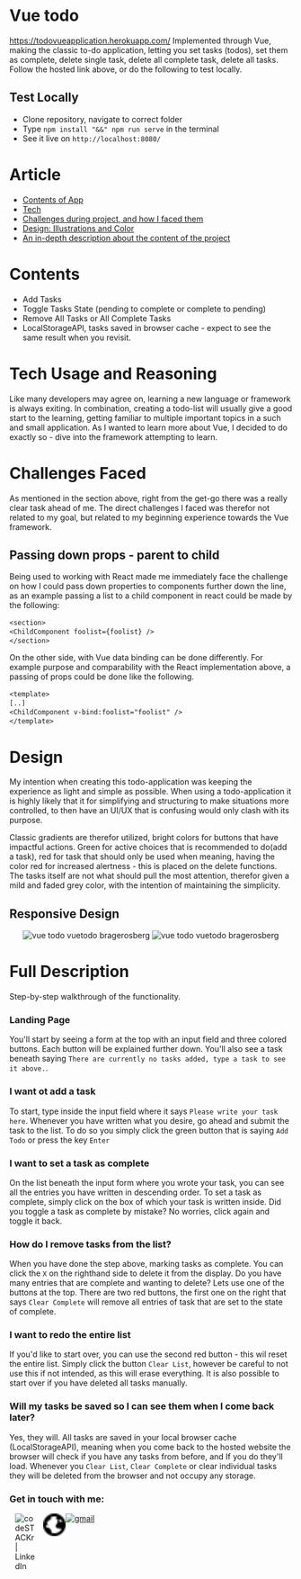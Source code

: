 # Vue todo
https://todovueapplication.herokuapp.com/
Implemented through Vue, making the classic to-do application, letting you set tasks (todos), set
them as complete, delete single task, delete all complete task, delete all tasks.
Follow the hosted link above, or do the following to test locally.

## Test Locally
- Clone repository, navigate to correct folder
- Type ``` npm install "&&" npm run serve ``` in the terminal
- See it live on ``` http://localhost:8080/ ```

# Article
- [Contents of App](#contents)
- [Tech](#tech-usage-and-reasoning)
- [Challenges during project, and how I faced them](#challenges-faced)
- [Design: Illustrations and Color](#design)
- [An in-depth description about the content of the project](#full-description)

# Contents
* Add Tasks
* Toggle Tasks State (pending to complete or complete to pending)
* Remove All Tasks or All Complete Tasks
* LocalStorageAPI, tasks saved in browser cache - expect to see the same result when you revisit.

# Tech Usage and Reasoning
Like many developers may agree on, learning a new language or framework is always exiting. In
combination, creating a todo-list will usually give a good start to the learning, getting familiar to
multiple important topics in a such and small application. As I wanted to learn more about Vue, I
decided to do exactly so - dive into the framework attempting to learn.

# Challenges Faced
As mentioned in the section above, right from the get-go there was a really clear task ahead of me.
The direct challenges I faced was therefor not related to my goal, but related to my beginning
experience towards the Vue framework.

## Passing down props - parent to child
Being used to working with React made me immediately face the challenge on how I could pass
down properties to components further down the line, as an example passing a list to a child
component in react could be made by the following:

```
<section>
<ChildComponent foolist={foolist} />
</section>
```

On the other side, with Vue data binding can be done differently. For example purpose and
comparability with the React implementation above, a passing of props could be done like the
following.

```
<template>
[..]
<ChildComponent v-bind:foolist="foolist" />
</template>
```

# Design
My intention when creating this todo-application was keeping the experience as light and simple as
possible. When using a todo-application it is highly likely that it for simplifying and structuring to
make situations more controlled, to then have an UI/UX that is confusing would only clash with its
purpose.

Classic gradients are therefor utilized, bright colors for buttons that have impactful actions. Green for
active choices that is recommended to do(add a task), red for task that should only be used when
meaning, having the color red for increased alertness - this is placed on the delete functions.
The tasks itself are not what should pull the most attention, therefor given a mild and faded grey
color, with the intention of maintaining the simplicity. 

## Responsive Design
<p align="center">
<img src="https://i.imgur.com/w0c2DXj.png" alt="vue todo vuetodo bragerosberg" />
<img src="https://i.imgur.com/Btt1CDg.png" alt="vue todo vuetodo bragerosberg" />
</p>

# Full Description
Step-by-step walkthrough of the functionality.

### Landing Page
You'll start by seeing a form at the top with an input field and three colored buttons. Each button will
be explained further down. You'll also see a task beneath saying ```There are currently no tasks
added, type a task to see it above.```.

### I want ot add a task
To start, type inside the input field where it says ```Please write your task here```. Whenever you have
written what you desire, go ahead and submit the task to the list. To do so you simply click the green
button that is saying ```Add Todo``` or press the key ```Enter```

### I want to set a task as complete
On the list beneath the input form where you wrote your task, you can see all the entries you have
written in descending order. To set a task as complete, simply click on the box of which your task is
written inside.
Did you toggle a task as complete by mistake? No worries, click again and toggle it back.

### How do I remove tasks from the list?
When you have done the step above, marking tasks as complete. You can click the ```X``` on the righthand side to delete it from the display. 
Do you have many entries that are complete and wanting to delete? Lets use one of the buttons at
the top. There are two red buttons, the first one on the right that says ```Clear Complete``` will
remove all entries of task that are set to the state of complete.

### I want to redo the entire list
If you'd like to start over, you can use the second red button - this wil reset the entire list. Simply
click the button ```Clear List```, however be careful to not use this if not intended, as this will erase
everything. It is also possible to start over if you have deleted all tasks manually.

### Will my tasks be saved so I can see them when I come back later?
Yes, they will. All tasks are saved in your local browser cache (LocalStorageAPI), meaning when you
come back to the hosted website the browser will check if you have any tasks from before, and If you
do they'll load.
Whenever you ```Clear List```, ```Clear Complete``` or clear individual tasks they will be deleted from
the browser and not occupy any storage.

### Get in touch with me:
[<img align="left" style="margin-left: 10px;" alt="codeSTACKr | LinkedIn" width="40px"
src="https://cdn.jsdelivr.net/npm/simple-icons@v3/icons/linkedin.svg" />][linkedin]
[<img align="left" style="margin-left: 10px;" alt="codeSTACKr.com" width="40px"
src="https://raw.githubusercontent.com/iconic/open-iconic/master/svg/globe.svg" />][website]
<a href="mailto:bragecontact@gmail.com"><img width="40px" className="homepage__contact"
alt="gmail" src="https://i.imgur.com/mo4E0Fb.png"/></a>

[linkedin]: https://www.linkedin.com/in/brage-rosberg/
[website]: https://www.bragerosberg.com
